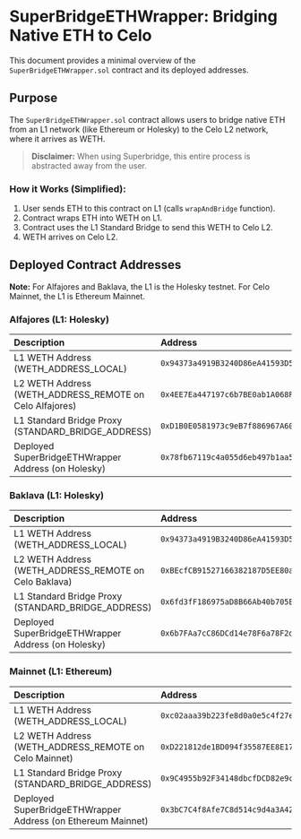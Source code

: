 # SuperBridgeETHWrapper: Bridging Native ETH to Celo

This document provides a minimal overview of the `SuperBridgeETHWrapper.sol` contract and its deployed addresses.

## Purpose

The `SuperBridgeETHWrapper.sol` contract allows users to bridge native ETH from an L1 network (like Ethereum or Holesky) to the Celo L2 network, where it arrives as WETH.

> **Disclaimer:** When using Superbridge, this entire process is abstracted away from the user.

### How it Works (Simplified):

1.  User sends ETH to this contract on L1 (calls `wrapAndBridge` function).
2.  Contract wraps ETH into WETH on L1.
3.  Contract uses the L1 Standard Bridge to send this WETH to Celo L2.
4.  WETH arrives on Celo L2.

## Deployed Contract Addresses

**Note:** For Alfajores and Baklava, the L1 is the Holesky testnet. For Celo Mainnet, the L1 is Ethereum Mainnet.

### Alfajores (L1: Holesky)

| Description                                   | Address                                      |
| :-------------------------------------------- | :------------------------------------------- |
| L1 WETH Address (WETH_ADDRESS_LOCAL)          | `0x94373a4919B3240D86eA41593D5eBa789FEF3848` |
| L2 WETH Address (WETH_ADDRESS_REMOTE on Celo Alfajores) | `0x4EE7Ea447197c6b7BE0ab1A068F55c74a3390F33` |
| L1 Standard Bridge Proxy (STANDARD_BRIDGE_ADDRESS) | `0xD1B0E0581973c9eB7f886967A606b9441A897037` |
| Deployed SuperBridgeETHWrapper Address (on Holesky) | `0x78fb67119c4a055d6eb497b1aa5d09f7124225e5` |

### Baklava (L1: Holesky)

| Description                                   | Address                                      |
| :-------------------------------------------- | :------------------------------------------- |
| L1 WETH Address (WETH_ADDRESS_LOCAL)          | `0x94373a4919B3240D86eA41593D5eBa789FEF3848` |
| L2 WETH Address (WETH_ADDRESS_REMOTE on Celo Baklava) | `0xBEcfCB91527166382187D5EE80ac07433D01549e` |
| L1 Standard Bridge Proxy (STANDARD_BRIDGE_ADDRESS) | `0x6fd3fF186975aD8B66Ab40b705EC016b36da0486` |
| Deployed SuperBridgeETHWrapper Address (on Holesky) | `0x6b7FAa7cC86DCd14e78F6a78F2dCfC76f8042e58` |

### Mainnet (L1: Ethereum)

| Description                                   | Address                                      |
| :-------------------------------------------- | :------------------------------------------- |
| L1 WETH Address (WETH_ADDRESS_LOCAL)          | `0xc02aaa39b223fe8d0a0e5c4f27ead9083c756cc2` |
| L2 WETH Address (WETH_ADDRESS_REMOTE on Celo Mainnet) | `0xD221812de1BD094f35587EE8E174B07B6167D9Af` |
| L1 Standard Bridge Proxy (STANDARD_BRIDGE_ADDRESS) | `0x9C4955b92F34148dbcfDCD82e9c9eCe5CF2badfe` |
| Deployed SuperBridgeETHWrapper Address (on Ethereum Mainnet) | `0x3bC7C4f8Afe7C8d514c9d4a3A42fb8176BE33c1e` |

